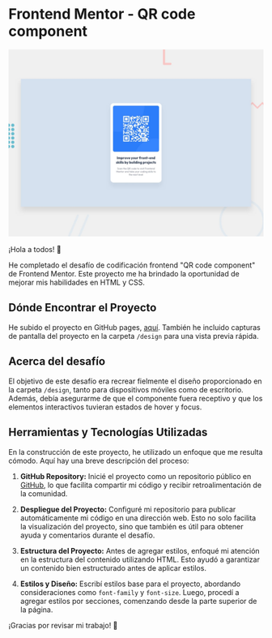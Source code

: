# Frontend Mentor - QR code component

![Design preview for the QR code component coding challenge](./design/desktop-preview.jpg)

¡Hola a todos! 👋

He completado el desafío de codificación frontend "QR code component" de Frontend Mentor. Este proyecto me ha brindado la oportunidad de mejorar mis habilidades en HTML y CSS.

## Dónde Encontrar el Proyecto

He subido el proyecto en GitHub pages, [aquí](https://micolash89.github.io/FrontEnd-Mentor-qr-code-component/). También he incluido capturas de pantalla del proyecto en la carpeta `/design` para una vista previa rápida.

## Acerca del desafío

El objetivo de este desafío era recrear fielmente el diseño proporcionado en la carpeta `/design`, tanto para dispositivos móviles como de escritorio. Además, debía asegurarme de que el componente fuera receptivo y que los elementos interactivos tuvieran estados de hover y focus.

## Herramientas y Tecnologías Utilizadas

En la construcción de este proyecto, he utilizado un enfoque que me resulta cómodo. Aquí hay una breve descripción del proceso:

1. **GitHub Repository:** Inicié el proyecto como un repositorio público en [GitHub](https://github.com/), lo que facilita compartir mi código y recibir retroalimentación de la comunidad.

2. **Despliegue del Proyecto:** Configuré mi repositorio para publicar automáticamente mi código en una dirección web. Esto no solo facilita la visualización del proyecto, sino que también es útil para obtener ayuda y comentarios durante el desafío.

3. **Estructura del Proyecto:** Antes de agregar estilos, enfoqué mi atención en la estructura del contenido utilizando HTML. Esto ayudó a garantizar un contenido bien estructurado antes de aplicar estilos.

4. **Estilos y Diseño:** Escribí estilos base para el proyecto, abordando consideraciones como `font-family` y `font-size`. Luego, procedí a agregar estilos por secciones, comenzando desde la parte superior de la página.

¡Gracias por revisar mi trabajo! 🚀
